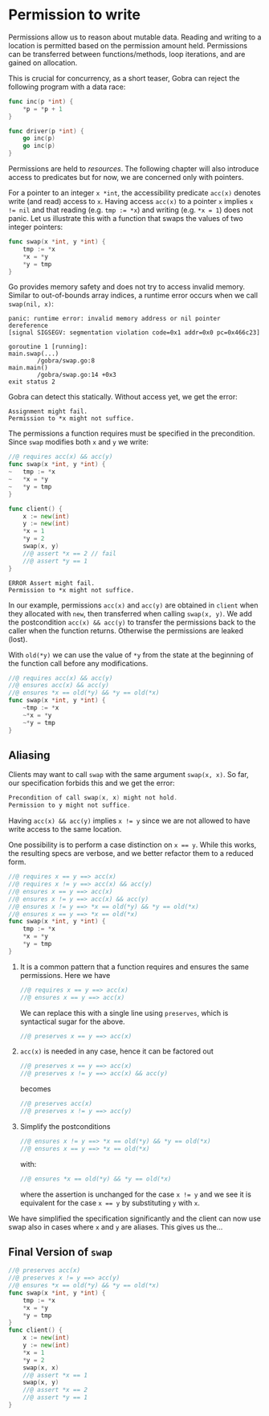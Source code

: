 # Permission to write

Permissions allow us to reason about mutable data.
Reading and writing to a location is permitted based on the permission amount held.
Permissions can be transferred between functions/methods, loop iterations, and are gained on allocation.

This is crucial for concurrency, as a short teaser, Gobra can reject the following program with a data race:
``` go
func inc(p *int) {
	*p = *p + 1
}

func driver(p *int) {
	go inc(p)
	go inc(p)
}
```

Permissions are held to *resources*.
The following chapter will also introduce access to predicates but for now, we are concerned only with pointers.

For a pointer to an integer `x *int`,
the accessibility predicate `acc(x)` denotes write (and read) access to `x`.
Having access `acc(x)` to a pointer `x` implies `x != nil` and that reading (e.g. `tmp := *x`) and writing (e.g. `*x = 1`) does not panic.
Let us illustrate this with a function that swaps the values of two integer pointers:
``` go
func swap(x *int, y *int) {
	tmp := *x
	*x = *y
	*y = tmp
}
```
Go provides memory safety and does not try to access invalid memory.
Similar to out-of-bounds array indices, a runtime error occurs when we call `swap(nil, x)`:
``` text
panic: runtime error: invalid memory address or nil pointer dereference
[signal SIGSEGV: segmentation violation code=0x1 addr=0x0 pc=0x466c23]

goroutine 1 [running]:
main.swap(...)
        /gobra/swap.go:8
main.main()
        /gobra/swap.go:14 +0x3
exit status 2
```
Gobra can detect this statically.
Without access yet, we get the error:
``` text
Assignment might fail. 
Permission to *x might not suffice.
```
The permissions a function requires must be specified in the precondition.
Since `swap` modifies both `x` and `y` we write:
``` go
//@ requires acc(x) && acc(y)
func swap(x *int, y *int) {
~	tmp := *x
~	*x = *y
~	*y = tmp
}

func client() {
	x := new(int)
	y := new(int)
    *x = 1
    *y = 2
	swap(x, y)
	//@ assert *x == 2 // fail
	//@ assert *y == 1
}
```
``` text
ERROR Assert might fail. 
Permission to *x might not suffice.
```

In our example, permissions `acc(x)` and `acc(y)` are obtained in `client` when they allocated with `new`,
then transferred when calling `swap(x, y)`.
We add the postcondition `acc(x) && acc(y)` to transfer the permissions back to the caller when the function returns.
Otherwise the permissions are leaked (lost).

With `old(*y)` we can use the value of `*y` from the state at the beginning of the function call before any modifications.
``` go
//@ requires acc(x) && acc(y)
//@ ensures acc(x) && acc(y)
//@ ensures *x == old(*y) && *y == old(*x)
func swap(x *int, y *int) {
	~tmp := *x
	~*x = *y
	~*y = tmp
}
```

## Aliasing
Clients may want to call `swap` with the same argument `swap(x, x)`.
So far, our specification forbids this and we get the error:
``` go
Precondition of call swap(x, x) might not hold. 
Permission to y might not suffice.
```
Having `acc(x) && acc(y)` implies `x != y` since we are not allowed to have write access to the same location.

One possibility is to perform a case distinction on `x == y`.
While this works, the resulting specs are verbose, and we better refactor them to a reduced form.
``` go
//@ requires x == y ==> acc(x)
//@ requires x != y ==> acc(x) && acc(y)
//@ ensures x == y ==> acc(x)
//@ ensures x != y ==> acc(x) && acc(y)
//@ ensures x != y ==> *x == old(*y) && *y == old(*x)
//@ ensures x == y ==> *x == old(*x)
func swap(x *int, y *int) {
	tmp := *x
	*x = *y
	*y = tmp
}
```

1. It is a common pattern that a function requires and ensures the same permissions. Here we have
    ``` go
    //@ requires x == y ==> acc(x)
    //@ ensures x == y ==> acc(x)
    ```
    We can replace this with a single line using `preserves`, which is syntactical sugar for the above.
    ``` go
    //@ preserves x == y ==> acc(x)
    ```
2. `acc(x)` is needed in any case, hence it can be factored out
    ``` go
    //@ preserves x == y ==> acc(x)
    //@ preserves x != y ==> acc(x) && acc(y)
    ```
    becomes
    ``` go
    //@ preserves acc(x)
    //@ preserves x != y ==> acc(y)
    ```
3. Simplify the postconditions
    ``` go
    //@ ensures x != y ==> *x == old(*y) && *y == old(*x)
    //@ ensures x == y ==> *x == old(*x)
    ```
    with:
    ``` go
    //@ ensures *x == old(*y) && *y == old(*x)
    ```
    where the assertion is unchanged for the case `x != y` and we see it is equivalent for the case `x == y` by substituting `y` with `x`.


We have simplified the specification significantly and the client can now use swap also in cases where `x` and `y` are aliases.
This gives us the...

## Final Version of `swap`
``` go
//@ preserves acc(x)
//@ preserves x != y ==> acc(y)
//@ ensures *x == old(*y) && *y == old(*x)
func swap(x *int, y *int) {
	tmp := *x
	*x = *y
	*y = tmp
}
func client() {
	x := new(int)
	y := new(int)
    *x = 1
    *y = 2
	swap(x, x)
	//@ assert *x == 1
	swap(x, y)
	//@ assert *x == 2
	//@ assert *y == 1
}
```


